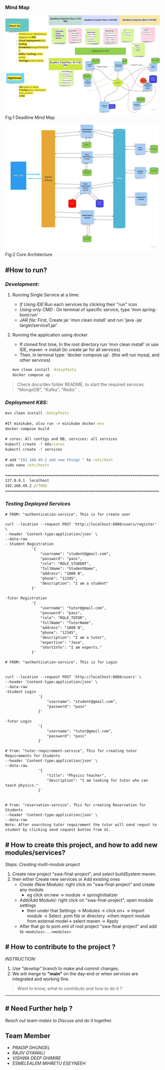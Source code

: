 ### Mind Map

![Mind Map](docs/readme-diagrams/Mind%20MapUploadIt.jpg)
               Fig:1 Deadline Mind Map

![Mind Map](docs/readme-diagrams/MindMap2.jpg)
                  Fig:2 Core Architecture

## #How to run?

### _Development:_

1. Running Single Service at a time:
    - _If Using IDE_:Run each services by clicking their "run" icon
    - _Using only CMD_ : On terminal of specific service, type 'mvn spring-boot:run'
    - _JAR file_: First, Create jar 'mvn clean install' and run 'java -jar target/service1.jar'

2. Running the application using docker
    - If cloned first time, In the root directory run 'mvn clean install' or use IDE, maven -> install (to create jar
      for all services)
    - Then, In terminal type: 'docker compose up'. (this will run mysql, and other services)

    ```cmd
   mvn clean install -DskipTests
   docker compose up
   ```

> Check docs/dev folder README, to start the required services. "MongoDB", "Kafka", "Redis" ..

### _Deployment K8S:_

```cmd
mvn clean install -DskipTests

#If minikube, also run -> minikube docker-env
docker compose build 

# cores: All configs and DB, services: all services
kubectl create -f k8s/cores
kubectl create -f services

# add "192.168.49.2 add new things " to /etc/host
sudo nano /etc/hosts

======================================================================
127.0.0.1  localhost
192.168.49.2 //TODO
======================================================================
```

### _Testing Deployed Services_

```
# FROM: "authentication-service", This is for create user

curl --location --request POST 'http://localhost:8080/users/register' \
--header 'Content-type:application/json' \
--data-raw 
- Student Registration
            '{
                "username": "student@gmail.com",
                "password": "pass",
                "role": "ROLE_STUDENT",
                "fullName": "StudentName",
                "address": "1000 N",
                "phone": "12345",
                "description": "I am a student"
            }'

-Tutor Registration
            '{
                "username": "tutor@gmail.com",
                "password": "pass",
                "role": "ROLE_TUTOR",
                "fullName": "TutorName",
                "address": "1000 N",
                "phone": "12345",
                "description": "I am a tutor",
                "expertise": "Java",
                "shortInfo": "I am experts."
            }'

# FROM: "authentication-service", This is for Login


curl --location --request POST 'http://localhost:8080/users' \
--header 'Content-type:application/json' \
--data-raw 
-Student Login
               '{
                   "username": "student@gmail.com",
                   "password": "pass"
               }'

-Tutor Login
               '{
                   "username": "tutor@gmail.com",
                   "password": "pass"
               }'

# From: "tutor-requirement-service", This for creating tutor Requirements for Students
--header 'Content-type:application/json' \
--data-raw 
               '{
                   "title": "Physics Teacher",
                   "description": "I am looking for tutor who can teach physics."
               }'


# From: "reservation-service", This for creating Reservation for Students
--header 'Content-type:application/json' \
--data-raw
Note: After searching tutor requirement the tutor will send requst to student by clicking send request button from UI.       
```


## # How to create this project, and how to add new modules/services?

_Steps: Creating multi-module project_

1. Create new project "swa-final-project", and select buildSystem maven.
2. then either Create new services or Add existing ones
    - _Create (New Module):_ right click on "swa-final-project" and create any module
        - eg click on:new -> module -> springInitializer
    - _Add(Add Module):_ right click on "swa-final-project", open module settings
        - then under that Settings -> Modules -> click on+ -> import module -> Select .pom file or directory ->then
          import module from external model-> select maven -> Apply
    - After that go to pom.xml of root project "swa-final-project" and add to `<modules>...<modules>`

## # How to contribute to the project ?

_INSTRUCTION:_

1. Use _"develop"_ branch to make and commit changes.
2. We will merge to __"main"__ on the day-end or when services are integrated and working fine.

> _Want to know, what to contribute and how to do it ?_

---

## # Need Further help ?

_Reach out team-mates to Discuss and do it together._

## Team Member

- _PRADIP DHUNGEL_
- _RAJIV GYAWALI_
- _VISHWA DEEP GHIMIRE_
- _ESMELEALEM MIHRETU ESEYNEEH_
